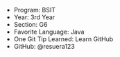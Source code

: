 
- Program: BSIT
- Year: 3rd Year
- Section: G6
- Favorite Language: Java
- One Git Tip Learned: Learn GitHub
- GitHub: @resuera123